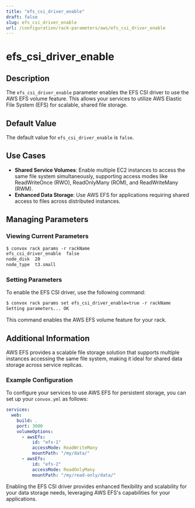 ```yaml
---
title: "efs_csi_driver_enable"
draft: false
slug: efs_csi_driver_enable
url: /configuration/rack-parameters/aws/efs_csi_driver_enable
---
```


# efs_csi_driver_enable

## Description
The `efs_csi_driver_enable` parameter enables the EFS CSI driver to use the AWS EFS volume feature. This allows your services to utilize AWS Elastic File System (EFS) for scalable, shared file storage.

## Default Value
The default value for `efs_csi_driver_enable` is `false`.

## Use Cases
- **Shared Service Volumes**: Enable multiple EC2 instances to access the same file system simultaneously, supporting access modes like ReadWriteOnce (RWO), ReadOnlyMany (ROM), and ReadWriteMany (RWM).
- **Enhanced Data Storage**: Use AWS EFS for applications requiring shared access to files across distributed instances.

## Managing Parameters

### Viewing Current Parameters
```html
$ convox rack params -r rackName
efs_csi_driver_enable  false
node_disk  20
node_type  t3.small
```

### Setting Parameters
To enable the EFS CSI driver, use the following command:
```html
$ convox rack params set efs_csi_driver_enable=true -r rackName
Setting parameters... OK
```
This command enables the AWS EFS volume feature for your rack.

## Additional Information
AWS EFS provides a scalable file storage solution that supports multiple instances accessing the same file system, making it ideal for shared data storage across service replicas. 

### Example Configuration
To configure your services to use AWS EFS for persistent storage, you can set up your `convox.yml` as follows:
```yaml
services:
  web:
    build: .
    port: 3000
    volumeOptions:
      - awsEfs:
          id: "efs-1"
          accessMode: ReadWriteMany
          mountPath: "/my/data/"
      - awsEfs:
          id: "efs-2"
          accessMode: ReadOnlyMany
          mountPath: "/my/read-only/data/"
```
Enabling the EFS CSI driver provides enhanced flexibility and scalability for your data storage needs, leveraging AWS EFS's capabilities for your applications.

